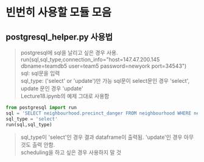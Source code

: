 # 빈번히 사용할 모듈 모음  
## postgresql_helper.py 사용법  
> postgresql에 sql을 날리고 싶은 경우 사용.  
> run(sql,sql_type,connection_info="host=147.47.200.145 dbname=teamdb5 user=team5 password=newyork port=34543")  
> sql: sql문을 입력  
> sql_type: ('select' or 'update')만 가능 sql문이 select문인 경우 'select', update 문인 경우 'update'  
> Lecture18.ipynb의 예제 그대로 사용함  
```python
from postgresql import run
sql = 'SELECT neighbourhood.precinct_danger FROM neighbourhood WHERE neighbourhood_id = 51;'  
sql_type = 'select'  
run(sql,sql_type)  
```
> sql_type이 'select'인 경우 결과 dataframe이 출력됨. 'update'인 경우 아무것도 출력 안함.  
> scheduling을 하고 싶은 경우 사용하지 말 것